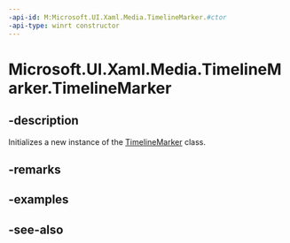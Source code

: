 ```yaml
---
-api-id: M:Microsoft.UI.Xaml.Media.TimelineMarker.#ctor
-api-type: winrt constructor
---
```


<!-- Method syntax
public TimelineMarker()
-->

# Microsoft.UI.Xaml.Media.TimelineMarker.TimelineMarker

## -description
Initializes a new instance of the [TimelineMarker](timelinemarker.md) class.

## -remarks

## -examples

## -see-also
